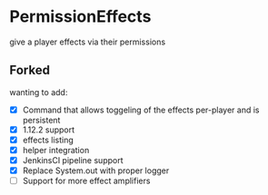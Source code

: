 # PermissionEffects
give a player effects via their permissions


## Forked
wanting to add:
- [x] Command that allows toggeling of the effects per-player and is persistent
- [x] 1.12.2 support
- [x] effects listing
- [x] helper integration
- [x] JenkinsCI pipeline support
- [x] Replace System.out with proper logger
- [ ] Support for more effect amplifiers